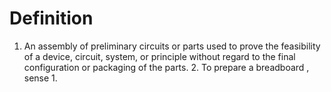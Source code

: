 # Definition

1.  An assembly of preliminary circuits or parts used to prove the
    feasibility of a device, circuit, system, or principle without
    regard to the final configuration or packaging of the parts. 2. To
    prepare a breadboard , sense 1.
